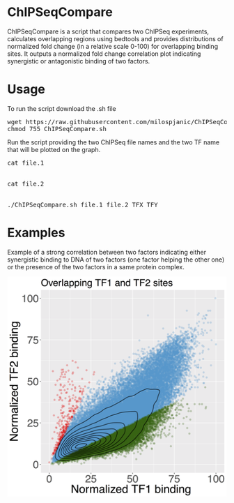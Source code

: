 # ChIPSeqCompare

ChIPSeqCompare is a script that compares two ChIPSeq experiments, calculates overlapping regions using bedtools and provides distributions of normalized fold change (in a relative scale 0-100) for overlapping binding sites. It outputs a normalized fold change correlation plot indicating synergistic or antagonistic binding of two factors.

# Usage

To run the script download the .sh file

<pre>
wget https://raw.githubusercontent.com/milospjanic/ChIPSeqCompare/master/ChIPSeqCompare.sh
chmod 755 ChIPSeqCompare.sh
</pre>

Run the script providing the two ChIPSeq file names and the two TF name that will be plotted on the graph.
<pre>
cat file.1


cat file.2


./ChIPSeqCompare.sh file.1 file.2 TFX TFY
</pre>

# Examples
Example of a strong correlation between two factors indicating either synergistic binding to DNA of two factors (one factor helping the other one) or the presence of the two factors in a same protein complex.

![alt text](https://github.com/milospjanic/ChIPSeqCompare/blob/master/forGit.3.png)
